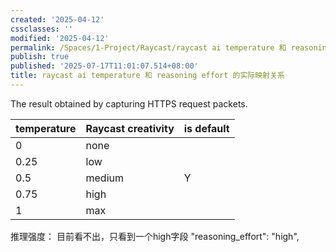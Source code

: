 ```yaml
---
created: '2025-04-12'
cssclasses: ''
modified: '2025-04-12'
permalink: /Spaces/1-Project/Raycast/raycast ai temperature 和 reasoning effort 的实际映射关系.md
publish: true
published: '2025-07-17T11:01:07.514+08:00'
title: raycast ai temperature 和 reasoning effort 的实际映射关系
---
```

The result obtained by capturing HTTPS request packets.

| temperature | Raycast creativity | is default |
| ----------- | ------------------ | ---------- |
| 0           | none               |            |
| 0.25        | low                |            |
| 0.5         | medium             | Y          |
| 0.75        | high               |            |
| 1           | max                |            |

推理强度：
目前看不出，只看到一个high字段
"reasoning_effort": "high",